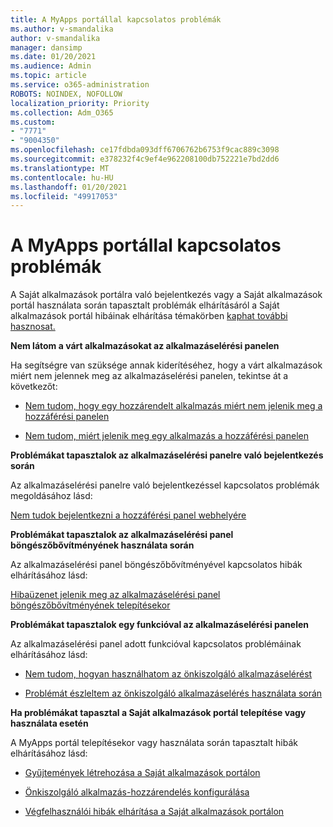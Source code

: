 ```yaml
---
title: A MyApps portállal kapcsolatos problémák
ms.author: v-smandalika
author: v-smandalika
manager: dansimp
ms.date: 01/20/2021
ms.audience: Admin
ms.topic: article
ms.service: o365-administration
ROBOTS: NOINDEX, NOFOLLOW
localization_priority: Priority
ms.collection: Adm_O365
ms.custom:
- "7771"
- "9004350"
ms.openlocfilehash: ce17fdbda093dff6706762b6753f9cac889c3098
ms.sourcegitcommit: e378232f4c9ef4e962208100db752221e7bd2dd6
ms.translationtype: MT
ms.contentlocale: hu-HU
ms.lasthandoff: 01/20/2021
ms.locfileid: "49917053"
---
```

# <a name="myapps-portal-issues"></a>A MyApps portállal kapcsolatos problémák

A Saját alkalmazások portálra való bejelentkezés vagy a Saját alkalmazások portál használata során tapasztalt problémák elhárításáról a Saját alkalmazások portál hibáinak elhárítása témakörben [kaphat további hasznosat.](https://docs.microsoft.com/azure/active-directory/user-help/my-apps-portal-end-user-troubleshoot)

**Nem látom a várt alkalmazásokat az alkalmazáselérési panelen**

Ha segítségre van szüksége annak kiderítéséhez, hogy a várt alkalmazások miért nem jelennek meg az alkalmazáselérési panelen, tekintse át a következőt:

- [Nem tudom, hogy egy hozzárendelt alkalmazás miért nem jelenik meg a hozzáférési panelen](https://docs.microsoft.com/azure/active-directory/application-access-panel-unexpected-application-not-appearing/)
     
- [Nem tudom, miért jelenik meg egy alkalmazás a hozzáférési panelen](https://docs.microsoft.com/azure/active-directory/application-access-panel-unexpected-application-appears/)

**Problémákat tapasztalok az alkalmazáselérési panelre való bejelentkezés során**

Az alkalmazáselérési panelre való bejelentkezéssel kapcsolatos problémák megoldásához lásd:

[Nem tudok bejelentkezni a hozzáférési panel webhelyére](https://docs.microsoft.com/azure/active-directory/manage-apps/application-sign-in-other-problem-access-panel)

**Problémákat tapasztalok az alkalmazáselérési panel böngészőbővítményének használata során**

Az alkalmazáselérési panel böngészőbővítményével kapcsolatos hibák elhárításához lásd:

[Hibaüzenet jelenik meg az alkalmazáselérési panel böngészőbővítményének telepítésekor](https://docs.microsoft.com/azure/active-directory/application-access-panel-extension-problem-installing/)

**Problémákat tapasztalok egy funkcióval az alkalmazáselérési panelen**

Az alkalmazáselérési panel adott funkcióval kapcsolatos problémáinak elhárításához lásd:

- [Nem tudom, hogyan használhatom az önkiszolgáló alkalmazáselérést](https://docs.microsoft.com/azure/active-directory/manage-apps/access-panel-manage-self-service-access) 

- [Problémát észleltem az önkiszolgáló alkalmazáselérés használata során](https://docs.microsoft.com/azure/active-directory/manage-apps/access-panel-manage-self-service-access)
    
**Ha problémákat tapasztal a Saját alkalmazások portál telepítése vagy használata esetén**

A MyApps portál telepítésekor vagy használata során tapasztalt hibák elhárításához lásd:

- [Gyűjtemények létrehozása a Saját alkalmazások portálon](https://docs.microsoft.com/azure/active-directory/manage-apps/access-panel-collections) 
    
- [Önkiszolgáló alkalmazás-hozzárendelés konfigurálása](https://docs.microsoft.com/azure/active-directory/manage-apps/manage-self-service-access)
     
- [Végfelhasználói hibák elhárítása a Saját alkalmazások portálon](https://docs.microsoft.com/azure/active-directory/user-help/my-apps-portal-end-user-troubleshoot)



